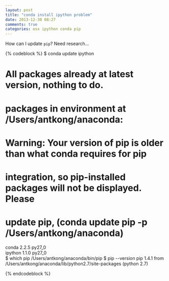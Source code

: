 ```yaml
---
layout: post
title: "conda install ipython problem"
date: 2013-12-30 08:27
comments: true
categories: osx ipython conda pip 
---
```


How can I update ``pip``? Need research...

{% codeblock %}
$ conda update ipython
# All packages already at latest version, nothing to do.
# packages in environment at /Users/antkong/anaconda:
#
# Warning: Your version of pip is older than what conda requires for pip
# integration, so pip-installed packages will not be displayed.  Please
# update pip, (conda update pip -p /Users/antkong/anaconda)

conda                     2.2.5                    py27_0  
ipython                   1.1.0                    py27_0  
$ which pip
/Users/antkong/anaconda/bin/pip
$ pip --version
pip 1.4.1 from /Users/antkong/anaconda/lib/python2.7/site-packages (python 2.7)



{% endcodeblock %}
